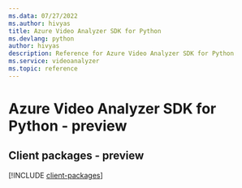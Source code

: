 ```yaml
---
ms.data: 07/27/2022
ms.author: hivyas
title: Azure Video Analyzer SDK for Python
ms.devlang: python
author: hivyas
description: Reference for Azure Video Analyzer SDK for Python
ms.service: videoanalyzer
ms.topic: reference
---
```

# Azure Video Analyzer SDK for Python - preview

## Client packages - preview
[!INCLUDE [client-packages](video-analyzer-client-index.md)]